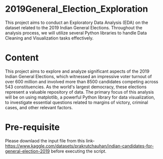 # 2019General_Election_Exploration
This project aims to conduct an Exploratory Data Analysis (EDA) on the dataset related to the 2019 Indian General Elections. Throughout the analysis process, we will utilize several Python libraries to handle Data Cleaning and Visualization tasks effectively. 

# Content
This project aims to explore and analyze significant aspects of the 2019 Indian General Elections, which witnessed an impressive voter turnout of over 600 million and involved more than 8500 candidates competing across 543 constituencies. As the world's largest democracy, these elections represent a valuable repository of data. The primary focus of this analysis will be on using matplotlib, a powerful Python library for data visualization, to investigate essential questions related to margins of victory, criminal cases, and other relevant factors.


# Pre-requisite

Please downlaod the input file from this link-https://www.kaggle.com/datasets/prakrutchauhan/indian-candidates-for-general-election-2019 before executing the script.
